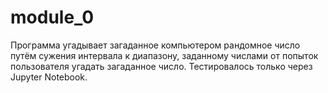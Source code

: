 # module_0
 
Программа угадывает загаданное компьютером рандомное число путём сужения интервала
к диапазону, заданному числами от попыток пользователя угадать загаданное число.
Тестировалось только через Jupyter Notebook.
